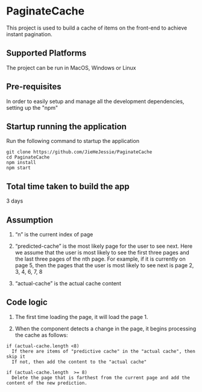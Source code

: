 # PaginateCache

This project is used to build a cache of items on the front-end to achieve instant pagination.

## Supported Platforms
The project can be run in MacOS, Windows or Linux 

## Pre-requisites
In order to easily setup and manage all the development dependencies, setting up the "npm"

## Startup running the application

Run the following command to startup the application
```
git clone https://github.com/JieHeJessie/PaginateCache
cd PaginateCache
npm install
npm start

```

## Total time taken to build the app
3 days

## Assumption

1. “n” is the current index of page

2. “predicted-cache” is the most likely page for the user to see next. Here we assume that the user is most likely to see the first three pages and the last three pages of the nth page. 
For example, if it is currently on page 5, then the pages that the user is most likely to see next is page 2, 3, 4, 6, 7, 8

3. “actual-cache” is the actual cache content

## Code logic

1. The first time loading the page, it will load the page 1.

2. When the component detects a change in the page, it begins processing the cache as follows:

```
if (actual-cache.length <8)
  If there are items of "predictive cache" in the "actual cache", then skip it
  If not, then add the content to the "actual cache"
```

```
if (actual-cache.length  >= 8)
  Delete the page that is farthest from the current page and add the content of the new prediction.
```


